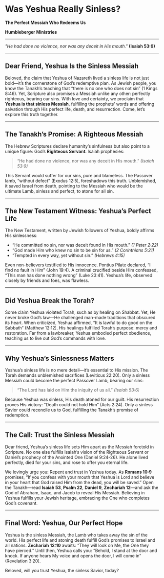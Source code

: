 # Was Yeshua Really Sinless?

**The Perfect Messiah Who Redeems Us**

**Humbleberger Ministries**

---

_"He had done no violence, nor was any deceit in His mouth."_
**(Isaiah 53:9)**

---

## Dear Friend, Yeshua Is the Sinless Messiah

Beloved, the claim that Yeshua of Nazareth lived a sinless life is not just bold—it’s the cornerstone of God’s redemptive plan. As Jewish people, you know the Tanakh’s teaching that “there is no one who does not sin” (1 Kings 8:46). Yet, Scripture also promises a Messiah unlike any other: perfectly righteous, bearing our sins. With love and certainty, we proclaim that **Yeshua is that sinless Messiah**, fulfilling the prophets’ words and offering salvation through His perfect life, death, and resurrection. Come, let’s explore this truth together.

---

## The Tanakh’s Promise: A Righteous Messiah

The Hebrew Scriptures declare humanity’s sinfulness but also point to a unique figure: God’s **Righteous Servant**. Isaiah prophesies:

> “He had done no violence, nor was any deceit in His mouth.” _(Isaiah 53:9)_

This Servant would suffer for our sins, pure and blameless. The Passover lamb, “without defect” (Exodus 12:5), foreshadows this truth. Unblemished, it saved Israel from death, pointing to the Messiah who would be the ultimate Lamb, sinless and perfect, to atone for all sin.

---

## The New Testament Witness: Yeshua’s Perfect Life

The New Testament, written by Jewish followers of Yeshua, boldly affirms His sinlessness:

- “He committed no sin, nor was deceit found in His mouth.” _(1 Peter 2:22)_
- “God made Him who knew no sin to be sin for us.” _(2 Corinthians 5:21)_
- “Tempted in every way, yet without sin.” _(Hebrews 4:15)_

Even non-believers testified to His innocence. Pontius Pilate declared, “I find no fault in Him” (John 19:4). A criminal crucified beside Him confessed, “This man has done nothing wrong” (Luke 23:41). Yeshua’s life, observed closely by friends and foes, was flawless.

---

## Did Yeshua Break the Torah?

Some claim Yeshua violated Torah, such as by healing on Shabbat. Yet, He never broke God’s law—He challenged man-made traditions that obscured its heart. When criticized, Yeshua affirmed, “It is lawful to do good on the Sabbath” (Matthew 12:12). His healings fulfilled Torah’s purpose: mercy and restoration. Far from a lawbreaker, Yeshua embodied perfect obedience, teaching us to live out God’s commands with love.

---

## Why Yeshua’s Sinlessness Matters

Yeshua’s sinless life is no mere detail—it’s essential to His mission. The Torah demands unblemished sacrifices (Leviticus 22:20). Only a sinless Messiah could become the perfect Passover Lamb, bearing our sins:

> “The Lord has laid on Him the iniquity of us all.” _(Isaiah 53:6)_

Because Yeshua was sinless, His death atoned for our guilt. His resurrection proves His victory: “Death could not hold Him” (Acts 2:24). Only a sinless Savior could reconcile us to God, fulfilling the Tanakh’s promise of redemption.

---

## The Call: Trust the Sinless Messiah

Dear friend, Yeshua’s sinless life sets Him apart as the Messiah foretold in Scripture. No one else fulfills Isaiah’s vision of the Righteous Servant or Daniel’s prophecy of the Anointed One (Daniel 9:24-26). He alone lived perfectly, died for your sins, and rose to offer you eternal life.

We lovingly urge you: Repent and trust in Yeshua today. As **Romans 10:9** promises, “If you confess with your mouth that Yeshua is Lord and believe in your heart that God raised Him from the dead, you will be saved.” Open the Tanakh—read **Isaiah 53**, **Psalm 22**, **Daniel 9**, **Zechariah 12**—and ask the God of Abraham, Isaac, and Jacob to reveal His Messiah. Believing in Yeshua fulfills your Jewish heritage, embracing the One who completes God’s covenant.

---

## Final Word: Yeshua, Our Perfect Hope

Yeshua is the sinless Messiah, the Lamb who takes away the sin of the world. His perfect life and atoning death fulfill God’s promises to Israel and all nations. **Zechariah 12:10** awaits: “They will look on Me, the One they have pierced.” Until then, Yeshua calls you: “Behold, I stand at the door and knock. If anyone hears My voice and opens the door, I will come in” (Revelation 3:20).

Beloved, will you trust Yeshua, the sinless Savior, today?
